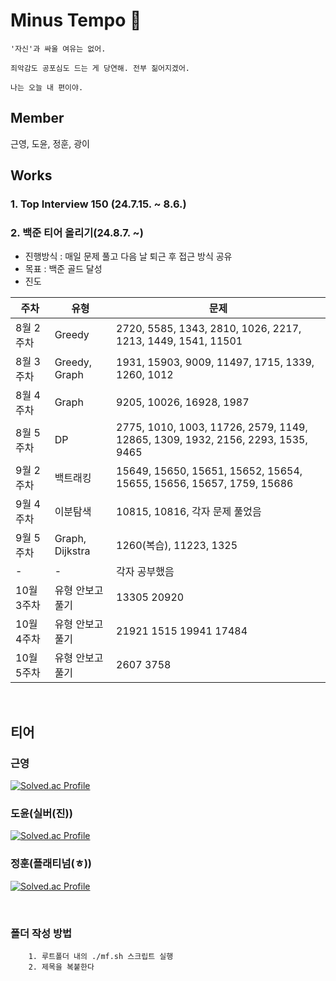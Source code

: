 # Minus Tempo 🏐

```
'자신'과 싸울 여유는 없어.

죄악감도 공포심도 드는 게 당연해. 전부 짊어지겠어.

나는 오늘 내 편이야.
```

## Member

근영, 도윤, 정훈, 광이

## Works

### 1. Top Interview 150 (24.7.15. ~ 8.6.)

### 2. 백준 티어 올리기(24.8.7. ~)

- 진행방식 : 매일 문제 풀고 다음 날 퇴근 후 접근 방식 공유
- 목표 : 백준 골드 달성
- 진도

| 주차      | 유형            | 문제                                                                           |
| --------- | --------------- | ------------------------------------------------------------------------------ |
| 8월 2주차 | Greedy          | 2720, 5585, 1343, 2810, 1026, 2217, 1213, 1449, 1541, 11501                    |
| 8월 3주차 | Greedy, Graph   | 1931, 15903, 9009, 11497, 1715, 1339, 1260, 1012                               |
| 8월 4주차 | Graph           | 9205, 10026, 16928, 1987                                                       |
| 8월 5주차 | DP              | 2775, 1010, 1003, 11726, 2579, 1149, 12865, 1309, 1932, 2156, 2293, 1535, 9465 |
| 9월 2주차 | 백트래킹        | 15649, 15650, 15651, 15652, 15654, 15655, 15656, 15657, 1759, 15686            |
| 9월 4주차 | 이분탐색        | 10815, 10816, 각자 문제 풀었음                                                 |
| 9월 5주차 | Graph, Dijkstra | 1260(복습), 11223, 1325                                                        |
| - | - | 각자 공부했음                                                        |
| 10월 3주차 | 유형 안보고 풀기  | 13305 20920                                                       |
| 10월 4주차 | 유형 안보고 풀기  | 21921 1515 19941 17484                                                     |
| 10월 5주차 | 유형 안보고 풀기  | 2607 3758                                                     |

<br/>

## 티어

### 근영

[![Solved.ac Profile](http://mazassumnida.wtf/api/v2/generate_badge?boj=rootzero17)](https://solved.ac/rootzero17/)

### 도윤(실버(진))

[![Solved.ac Profile](http://mazassumnida.wtf/api/v2/generate_badge?boj=sorryisme)](https://solved.ac/sorryisme/)

### 정훈(플래티넘(ㅎ))

[![Solved.ac Profile](http://mazassumnida.wtf/api/v2/generate_badge?boj=lifthus531)](https://solved.ac/lifthus531/)

<br/>

### 폴더 작성 방법

```
    1. 루트폴더 내의 ./mf.sh 스크립트 실행
    2. 제목을 복붙한다
```
